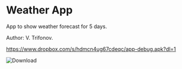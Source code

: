 # Weather App
App to show weather forecast for 5 days.

Author: V. Trifonov.

https://www.dropbox.com/s/hdmcn4ug67cdeqc/app-debug.apk?dl=1

![Download](https://dl.dropboxusercontent.com/s/ynl3d2pd666bi2u/qr-code.png "QR-code")
